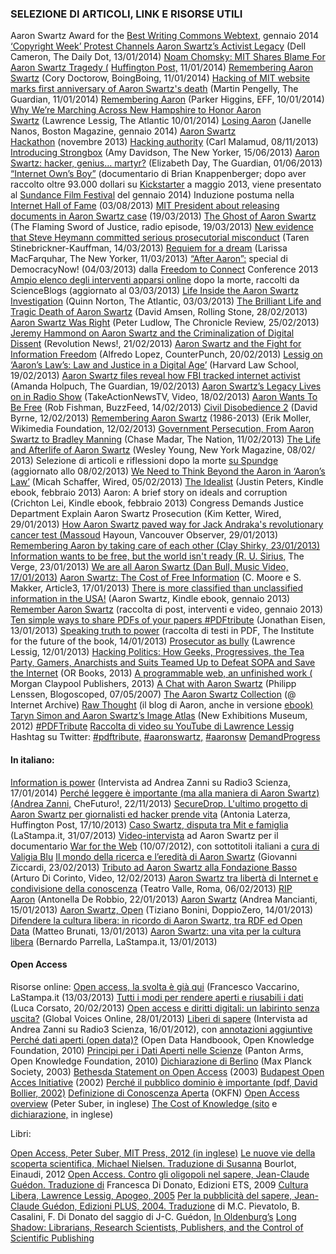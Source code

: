 ### SELEZIONE DI ARTICOLI, LINK E RISORSE UTILI

Aaron Swartz Award for the [Best Writing Commons Webtext](http://writingcommons.org/about/the-aaron-swartz-best-webtext-award), gennaio 2014
 [‘Copyright Week’ Protest Channels Aaron Swartz’s Activist Legacy](http://mashable.com/2014/01/13/copyright-week/) (Dell Cameron, The Daily Dot, 13/01/2014)
[Noam Chomsky: MIT Shares Blame For Aaron Swartz Tragedy (](http://www.huffingtonpost.com/2014/01/10/noam-chomsky-aaron-swartz-mit_n_4577163.html?ncid=edlinkusaolp00000003&ir=College) [Huffington Post,](http://www.huffingtonpost.com/2014/01/10/noam-chomsky-aaron-swartz-mit_n_4577163.html?ncid=edlinkusaolp00000003&ir=College) 11/01/2014)
 [Remembering Aaron Swartz](http://boingboing.net/2014/01/11/remembering-aaron-swartz.html) (Cory Doctorow, BoingBoing, 11/01/2014)
 [Hacking of MIT website marks first anniversary of Aaron Swartz's death](http://www.theguardian.com/technology/2014/jan/11/aaron-swartz-death-first-anniversary) (Martin Pengelly, The Guardian, 11/01/2014) [Remembering Aaron](https://www.eff.org/deeplinks/2014/01/remembering-aaron) (Parker Higgins, EFF, 10/01/2014)
 [Why We’re Marching Across New Hampshire to Honor Aaron Swartz](http://www.theatlantic.com/politics/archive/2014/01/why-were-marching-across-new-hampshire-to-honor-aaron-swartz/282962/) (Lawrence Lessig, The Atlantic 10/01/2014)
[Losing Aaron](http://www.bostonmagazine.com/news/article/2014/01/02/bob-swartz-losing-aaron/) (Janelle Nanos, Boston Magazine, gennaio 2014)
 [Aaron Swartz Hackathon](http://aaronswartzhackathon.org/) (novembre 2013)
 [Hacking authority](https://public.resource.org/authority/) (Carl Malamud, 08/11/2013)
 [Introducing Strongbox](http://www.newyorker.com/online/blogs/closeread/2013/05/introducing-strongbox-anonymous-document-sharing-tool.html) (Amy Davidson, The New Yorker, 15/06/2013)
 [Aaron Swartz: hacker, genius… martyr?](http://www.guardian.co.uk/technology/2013/jun/02/aaron-swartz-hacker-genius-martyr-girlfriend-interview?CMP=twt_gu) (Elizabeth Day, The Guardian, 01/06/2013)
 [“Internet Own’s Boy”](http://aaronswartzthedocumentary.com/) (documentario di Brian Knappenberger; dopo aver raccolto oltre 93.000 dollari su [Kickstarter](http://www.kickstarter.com/projects/26788492/aaron-swartz-documentary-the-internets-own-boy-0) a maggio 2013, viene presentato al [Sundance Film Festival](http://filmguide.sundance.org/film/13935/the_internets_own_boy_the_story_of_aaron_swartz) del gennaio 2014)
 Induzione postuma nella [Internet Hall of Fame](http://www.internethalloffame.org/inductees/aaron-swartz) (03/08/2013)
 [MIT President about releasing documents in Aaron Swartz case](http://web.mit.edu/newsoffice/2013/reif-letter-swartz-documents-0319.html) (19/03/2013)
 [The Ghost of Aaron Swartz](http://www.flamingswordofjustice.com/episodes/17-the-ghost-of-aaron-swartz) (The Flaming Sword of Justice, radio episode, 19/03/2013)
[New evidence that Steve Heymann committed serious prosecutorial misconduct](http://tarensk.tumblr.com/post/45348635067/bombshell-new-evidence-that-steve-heymann-committed) (Taren Stinebrickner-Kauffman, 14/03/2013)
 [Requiem for a dream](http://www.newyorker.com/reporting/2013/03/11/130311fa_fact_macfarquhar) (Larissa MacFarquhar, The New Yorker, 11/03/2013)
 [“After Aaron”:](http://www.democracynow.org/2013/3/4/after_aaron_late_activists_campaign_for) special di DemocracyNow! (04/03/2013) dalla [Freedom to Connect](http://freedom-to-connect.net/) Conference 2013
 [Ampio elenco degli interventi apparsi online](http://scienceblogs.com/confessions/2013/03/03/around-the-web-updated-list-of-posts-about-the-aaron-swartz-story-in-chronological-order/) dopo la morte, raccolti da ScienceBlogs (aggiornato al 03/03/2013)
 [Life Inside the Aaron Swartz Investigation](http://www.theatlantic.com/technology/archive/2013/03/life-inside-the-aaron-swartz-investigation/273654/?single_page=true) (Quinn Norton, The Atlantic, 03/03/2013)
 [The Brilliant Life and Tragic Death of Aaron Swartz](http://www.rollingstone.com/culture/news/the-brilliant-life-and-tragic-death-of-aaron-swartz-20130215) (David Amsen, Rolling Stone, 28/02/2013)
 [Aaron Swartz Was Right](https://chronicle.com/article/Aaron-Swartz-Was-Right/137425/) (Peter Ludlow, The Chronicle Review, 25/02/2013)
 [Jeremy Hammond on Aaron Swartz and the Criminalization of Digital Dissent](http://revolution-news.com/?p=1073) (Revolution News!, 21/02/2013)
[Aaron Swartz and the Fight for Information Freedom](http://www.counterpunch.org/2013/02/20/aaron-swartz-and-the-fight-for-information-freedom/) (Alfredo Lopez, CounterPunch, 20/02/2013)
 [Lessig on ‘Aaron’s Law’s: Law and Justice in a Digital Age’](https://www.youtube.com/watch?v=9HAw1i4gOU4&feature=youtu.be) (Harvard Law School, 19/02/2013)
 [Aaron Swartz files reveal how FBI tracked internet activist](http://www.guardian.co.uk/technology/2013/feb/19/aaron-swartz-fbi-tracked-classified-documents) (Amanda Holpuch, The Guardian, 19/02/2013)
[Aaron Swartz’s Legacy Lives on in Radio Show](http://www.youtube.com/watch?v=Jjcbj9cnKoE&feature=youtu.be) (TakeActionNewsTV, Video, 18/02/2013)
 [Aaron Wants To Be Free](http://www.buzzfeed.com/robf4/aaron-wants-to-be-free) (Rob Fishman, BuzzFeed, 14/02/2013)
 [Civil Disobedience 2](http://journal.davidbyrne.com/2013/02/21213-civil-disobedience-2.html) (David Byrne, 12/02/2013)
 [Remembering Aaron Swartz](http://blog.wikimedia.org/2013/01/12/remembering-aaron-swartz-1986-2013/) (1986-2013) (Erik Moller, Wikimedia Foundation, 12/02/2013)
 [Government Persecution, From Aaron Swartz to Bradley Manning](http://www.thenation.com/article/172380/government-persecution-aaron-swartz-bradley-manning) (Chase Madar, The Nation, 11/02/2013)
 [The Life and Afterlife of Aaron Swartz](http://nymag.com/news/features/aaron-swartz-2013-2/) (Wesley Young, New York Magazine, 08/02/ 2013)
 Selezione di articoli e riflessioni dopo la morte [su Spundge](http://www.spundge.com/notebooks/7202/) (aggiornato allo 08/02/2013)
 [We Need to Think Beyond the Aaron in ‘Aaron’s Law’](http://www.wired.com/opinion/2013/02/we-need-to-think-beyond-the-aaron-in-aarons-law) (Micah Schaffer, Wired, 05/02/2013)
 [The Idealist](http://www.amazon.com/The-Idealist-Justin-Peters-ebook/dp/B00BEZAY88/ref=pd_sim_kstore_1) (Justin Peters, Kindle ebook, febbraio 2013)
 Aaron: A brief story on ideals and corruption (Crichton Lei, Kindle ebook, febbraio 2013)
 Congress Demands Justice Department Explain Aaron Swartz Prosecution (Kim Ketter, Wired, 29/01/2013)
 [How Aaron Swartz paved way for Jack Andraka's revolutionary cancer test (Massoud](http://www.vancouverobserver.com/world/how-aaron-swartz-paved-way-jack-andrakas-revolutionary-cancer-test) Hayoun, Vancouver Observer, 29/01/2013)
 [Remembering Aaron by taking care of each other (Clay Shirky, 23/01/2013)](http://www.shirky.com/weblog/2013/01/remembering-aaron-by-taking-care-of-each-other/)
 [Information wants to be free, but the world isn't ready (R. U. Sirius,](http://www.theverge.com/2013/1/23/3899518/information-wants-to-be-free-world-world-isnt-ready) The Verge, 23/01/2013)
 [We are all Aaron Swartz (Dan Bull, Music Video, 17/01/2013)](https://www.youtube.com/watch?v=Qb0tCgNzbjk)
 [Aaron Swartz: The Cost of Free Information](http://www.article-3.com/aaron-swartz-the-cost-of-free-information-910902) (C. Moore e S. Makker, Article3, 17/01/2013)
 [There is more classified than unclassified information in the USA!](http://www.amazon.com/THERE-MORE-CLASSIFIED-UNCLASSIFIED-INFORMATION-ebook/dp/B00B1Y92CG/) (Aaron Swartz, Kindle ebook, gennaio 2013)
 [Remember Aaron Swartz](http://www.rememberaaronsw.com/) (raccolta di post, interventi e video, gennaio 2013)
[Ten simple ways to share PDFs of your papers \#PDFtribute](http://phylogenomics.blogspot.co.uk/2013/01/ten-simple-ways-to-share-pdfs-of-your.html) (Jonathan Eisen, 13/01/2013)
[Speaking truth to power](http://www.futureofthebook.org/blog/Speaking%20Truth%20to%20Power.pdf) (raccolta di testi in PDF, The Institute for the future of the book, 14/01/2013)
[Prosecutor as bully](http://lessig.tumblr.com/post/40347463044/prosecutor-as-bully) (Lawrence Lessig, 12/01/2013)
 [Hacking Politics: How Geeks, Progressives, the Tea Party, Gamers, Anarchists and Suits Teamed Up to Defeat SOPA and Save the Internet](http://www.orbooks.com/catalog/hacking-politics-2/) (OR Books, 2013)
 [A programmable web, an unfinished work (](http://www.morganclaypool.com/doi/pdf/10.2200/S00481ED1V01Y201302WBE005) Morgan Claypool Publishers, 2013)
 [A Chat with Aaron Swartz](http://blogoscoped.com/archive/2007-05-07-n78.html) (Philipp Lenssen, Blogoscoped, 07/05/2007)
[The Aaron Swartz Collection](https://archive.org/details/aaronsw) (@ Internet Archive)
 [Raw Thought](http://www.aaronsw.com/weblog/) (il blog di Aaron, anche in versione [ebook)](https://github.com/joshleitzel/rawthought)
 [Taryn Simon and Aaron Swartz’s Image Atlas](http://www.newmuseum.org/exhibitions/view/taryn-simon-cultural-differences) (New Exhibitions Museum, 2012)
 [\#PDFTribute](http://pdftribute.net/) [Raccolta di video su YouTube di Lawrence Lessig](https://www.youtube.com/results?search_query=lessig+swartz&oq=lessig+swartz&gs_l=youtube.3..0.7007.9895.0.10216.13.8.0.5.5.0.146.704.3j5.8.0...0.0...1ac.1.BpgS0uBeeGQ)
 Hashtag su Twitter: [\#pdftribute,](https://twitter.com/search/realtime?q=%23pdftribute) [\#aaronswartz,](https://twitter.com/search?q=%23AaronSwartz&src=hash) [\#aaronsw](https://twitter.com/search?q=%23AaronSw&src=hash) [DemandProgress](http://www.demandprogress.org/)

#### In italiano:

[Information is power](http://www.radio3.rai.it/dl/radio3/programmi/puntata/ContentItem-8502eb4a-e73b-4db4-a143-9e9d2e089e80.html) (Intervista ad Andrea Zanni su Radio3 Scienza, 17/01/2014)
 [Perché leggere è importante (ma alla maniera di Aaron Swartz) (Andrea Zanni,](http://www.chefuturo.it/2013/11/perche-leggere-e-importante-ma-alla-maniera-di-aaron-swartz/) CheFuturo!, 22/11/2013)
 [SecureDrop. L'ultimo progetto di Aaron Swartz per giornalisti ed hacker prende vita](http://www.huffingtonpost.it/2013/10/17/secure-drop-progetto-aaron-swartz_n_4115441.html?ncid=edlinkusaolp00000003) (Antonia Laterza, Huffington Post, 17/10/2013)
[Caso Swartz, disputa tra Mit e famiglia](http://lastampa.it/2013/07/31/tecnologia/caso-swartz-disputa-tra-mit-e-famiglia-W8RKM9Cb6TEtj5zL4yibVL/pagina.html) (LaStampa.it, 31/07/2013)
[Video-intervista](http://www.youtube.com/watch?feature=player_embedded&v=rSYf7exDuj0) ad Aaron Swartz per il documentario [War for the Web](http://warfortheweb.com/blog/2013/01/excerpts-from-aaron-swartz-interview-july-10-2012/) (10/07/2012), con sottotitoli italiani a [cura di](http://www.youtube.com/watch?feature=player_embedded&v=rSYf7exDuj0) [Valigia Blu](http://www.youtube.com/watch?feature=player_embedded&v=rSYf7exDuj0)
 [Il mondo della ricerca e l’eredità di Aaron Swartz](http://www.roars.it/online/il-mondo-della-ricerca-e-leredita-di-aaron-swartz/) (Giovanni Ziccardi, 23/02/2013)
[Tributo ad Aaron Swartz alla Fondazione Basso](https://www.youtube.com/watch?v=A6TnqQQjIj4) (Arturo Di Corinto, Video, 12/02/2013)
[Aaron Swartz tra libertà di Internet e condivisione della conoscenza](http://www.teatrovalleoccupato.it/commons-cafe-aaron-swartz-tra-liberta-di-internet-e-condivisione-della-conoscenza-6-febbraio-h-19) (Teatro Valle, Roma, 06/02/2013)
[RIP Aaron](http://www.unipd.it/ilbo/content/rip-aaron) (Antonella De Robbio, 22/01/2013)
[Aaron Swartz](http://www.patamu.com/index.php?option=com_content&view=article&id=104) (Andrea Mancianti, 15/01/2013)
[Aaron Swartz, Open](http://www.doppiozero.com/materiali/web-analysis/aaron-swartz-open) (Tiziano Bonini, DoppioZero, 14/01/2013)
[Difendere la cultura libera: in ricordo di Aaron Swartz, tra RDF ed Open Data](http://blog.iwa.it/w3c/difendere-la-cultura-libera-in-ricordo-di-aaron-swartz-open-data-rdf-rss/) (Matteo Brunati, 13/01/2013)
[Aaron Swartz: una vita per la cultura libera](http://lastampa.it/2013/01/13/blogs/voci-globali/aaron-swartz-una-vita-per-la-cultura-libera-8D6lzH6cS1iLE6zLX3xEJI/pagina.html) (Bernardo Parrella, LaStampa.it, 13/01/2013)

#### Open Access

Risorse online:
 [Open access, la svolta è già qui](http://www.lastampa.it/2013/03/14/tecnologia/open-access-la-svolta-e-gia-qui-yEqqagmOBaoErlq22F7G9N/pagina.html) (Francesco Vaccarino, LaStampa.it (13/03/2013)
 [Tutti i modi per rendere aperti e riusabili i dati](http://www.slideshare.net/LucaCorsato/tutti-i-modi-per-rendere-opendata) (Luca Corsato, 20/02/2013)
[Open access e diritti digitali: un labirinto senza uscita?](http://it.globalvoicesonline.org/2013/03/open-access-e-diritti-digitali-un-labirinto-senza-uscita/) (Global Voices Online, 28/01/2013)
[Liberi di sapere](http://www.radio3.rai.it/dl/radio3/programmi/puntata/ContentItem-ab5d2361-795f-4f48-84be-d6df711ed364.html) (Intervista ad Andrea Zanni su Radio3 Scienza, 16/01/2012), con [annotazioni aggiuntive](http://aubreymcfato.com/2013/01/17/fact-checking-e-bibliografia/)
 [Perché dati aperti (open data)?](http://opendatahandbook.org/it/why-open-data/index.html) (Open Data Handboook, Open Knowledge Foundation, 2010)
 [Principi per i Dati Aperti nelle Scienze](#LinkTarget_590) (Panton Arms, Open Knowledge Foundation, 2010)
[Dichiarazione di Berlino](http://it.wikisource.org/wiki/Dichiarazione_di_Berlino) (Max Planck Society, 2003)
 [Bethesda Statement on Open Access](http://legacy.earlham.edu/~peters/fos/bethesda.htm) (2003)
 [Budapest Open Acces Initiative](http://www.budapestopenaccessinitiative.org/read) (2002)
 [Perché il pubblico dominio è importante (pdf, David Bollier, 2002)](http://www.stampalternativa.it/liberacultura/books/bollier.pdf)
 [Definizione di Conoscenza Aperta](http://opendefinition.org/okd/italiano/) (OKFN)
 [Open Access overview](http://legacy.earlham.edu/~peters/fos/overview.htm) (Peter Suber, in inglese)
 [The Cost of Knowledge (sito](http://thecostofknowledge.com/) e [dichiarazione,](http://gowers.files.wordpress.com/2012/02/elsevierstatementfinal.pdf) in inglese)

Libri:

[Open Access, Peter Suber, MIT Press, 2012 (in inglese)](http://mitpress.mit.edu/books/open-access)
 [Le nuove vie della scoperta scientifica, Michael Nielsen. Traduzione di Susanna](http://www.einaudi.it/libri/libro/michael-nielsen/le-nuove-vie-della-scoperta-scientifica/978880620896) Bourlot, Einaudi, 2012
[Open Access. Contro gli oligopoli nel sapere, Jean-Claude Guédon. Traduzione di](http://www.edizioniets.com/Priv_File_Libro/558.pdf) Francesca Di Donato, Edizioni ETS, 2009
[Cultura Libera, Lawrence Lessig, Apogeo, 2005](http://www.stampalternativa.it/liberacultura/?p=25)
 [Per la pubblicità del sapere, Jean-Claude Guédon, Edizioni PLUS, 2004. Traduzione](http://bfp.sp.unipi.it/ebooks/guedon.html) di M.C. Pievatolo, B. Casalini, F. Di Donato del saggio di J-C. Guédon, [In Oldenburg’s](http://www.arl.org/arl/proceedings/138/guedon.html) [Long Shadow: Librarians, Research Scientists, Publishers, and the Control of Scientific Publishing](http://www.arl.org/arl/proceedings/138/guedon.html)


